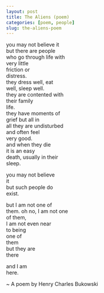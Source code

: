 ```yaml
---
layout: post
title: The Aliens (poem)
categories: [poem, people]
slug: the-aliens-poem
---
```


you may not believe it  
but there are people  
who go through life with  
very little  
friction or  
distress.  
they dress well, eat  
well, sleep well.  
they are contented with  
their family  
life.  
they have moments of  
grief but all in  
all they are undisturbed  
and often feel  
very good.  
and when they die  
it is an easy  
death, usually in their  
sleep.  

you may not believe  
it  
but such people do  
exist.  

but I am not one of  
them. oh no, I am not one  
of them,  
I am not even near  
to being  
one of  
them  
but they are  
there  

and I am  
here.  

~ A poem by Henry Charles Bukowski  
